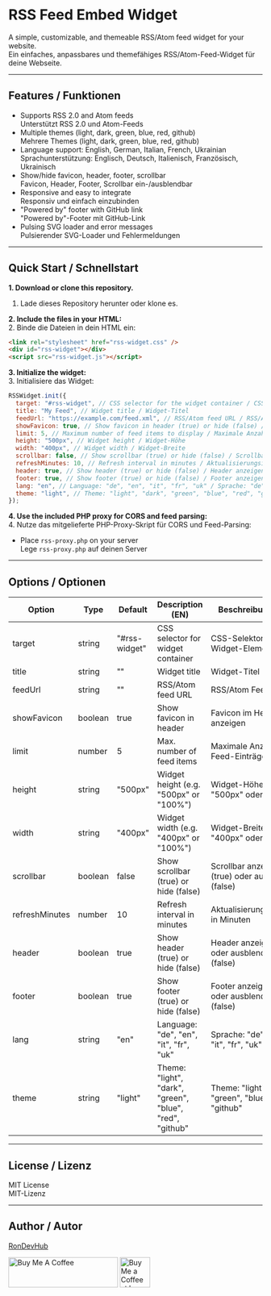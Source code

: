 # RSS Feed Embed Widget

A simple, customizable, and themeable RSS/Atom feed widget for your website.  
Ein einfaches, anpassbares und themefähiges RSS/Atom-Feed-Widget für deine Webseite.

---

## Features / Funktionen

- Supports RSS 2.0 and Atom feeds  
  Unterstützt RSS 2.0 und Atom-Feeds
- Multiple themes (light, dark, green, blue, red, github)  
  Mehrere Themes (light, dark, green, blue, red, github)
- Language support: English, German, Italian, French, Ukrainian  
  Sprachunterstützung: Englisch, Deutsch, Italienisch, Französisch, Ukrainisch
- Show/hide favicon, header, footer, scrollbar  
  Favicon, Header, Footer, Scrollbar ein-/ausblendbar
- Responsive and easy to integrate  
  Responsiv und einfach einzubinden
- "Powered by" footer with GitHub link  
  "Powered by"-Footer mit GitHub-Link
- Pulsing SVG loader and error messages  
  Pulsierender SVG-Loader und Fehlermeldungen

---

## Quick Start / Schnellstart

**1. Download or clone this repository.**  
1. Lade dieses Repository herunter oder klone es.

**2. Include the files in your HTML:**  
2. Binde die Dateien in dein HTML ein:

```html
<link rel="stylesheet" href="rss-widget.css" />
<div id="rss-widget"></div>
<script src="rss-widget.js"></script>
```

**3. Initialize the widget:**  
3. Initialisiere das Widget:

```js
RSSWidget.init({
  target: "#rss-widget", // CSS selector for the widget container / CSS-Selektor für das Widget-Element
  title: "My Feed", // Widget title / Widget-Titel
  feedUrl: "https://example.com/feed.xml", // RSS/Atom feed URL / RSS/Atom Feed-URL
  showFavicon: true, // Show favicon in header (true) or hide (false) / Favicon im Header anzeigen (true) oder ausblenden (false)
  limit: 5, // Maximum number of feed items to display / Maximale Anzahl der Feed-Einträge
  height: "500px", // Widget height / Widget-Höhe
  width: "400px", // Widget width / Widget-Breite
  scrollbar: false, // Show scrollbar (true) or hide (false) / Scrollbar anzeigen (true) oder ausblenden (false)
  refreshMinutes: 10, // Refresh interval in minutes / Aktualisierungsintervall in Minuten
  header: true, // Show header (true) or hide (false) / Header anzeigen (true) oder ausblenden (false)
  footer: true, // Show footer (true) or hide (false) / Footer anzeigen (true) oder ausblenden (false)
  lang: "en", // Language: "de", "en", "it", "fr", "uk" / Sprache: "de", "en", "it", "fr", "uk"
  theme: "light", // Theme: "light", "dark", "green", "blue", "red", "github" / Theme: "light", "dark", "green", "blue", "red", "github"
});
```

**4. Use the included PHP proxy for CORS and feed parsing:**  
4. Nutze das mitgelieferte PHP-Proxy-Skript für CORS und Feed-Parsing:

- Place `rss-proxy.php` on your server  
  Lege `rss-proxy.php` auf deinen Server

---

## Options / Optionen

| Option         | Type     | Default   | Description (EN)                                   | Beschreibung (DE)                                  |
| -------------- | -------- | --------- | -------------------------------------------------- | -------------------------------------------------- |
| target         | string   | "#rss-widget" | CSS selector for widget container                  | CSS-Selektor für das Widget-Element                |
| title          | string   | ""        | Widget title                                       | Widget-Titel                                       |
| feedUrl        | string   | ""        | RSS/Atom feed URL                                  | RSS/Atom Feed-URL                                  |
| showFavicon    | boolean  | true      | Show favicon in header                             | Favicon im Header anzeigen                         |
| limit          | number   | 5         | Max. number of feed items                          | Maximale Anzahl der Feed-Einträge                  |
| height         | string   | "500px"   | Widget height (e.g. "500px" or "100%")             | Widget-Höhe (z.B. "500px" oder "100%")             |
| width          | string   | "400px"   | Widget width (e.g. "400px" or "100%")              | Widget-Breite (z.B. "400px" oder "100%")           |
| scrollbar      | boolean  | false     | Show scrollbar (true) or hide (false)              | Scrollbar anzeigen (true) oder ausblenden (false)  |
| refreshMinutes | number   | 10        | Refresh interval in minutes                        | Aktualisierungsintervall in Minuten                |
| header         | boolean  | true      | Show header (true) or hide (false)                 | Header anzeigen (true) oder ausblenden (false)     |
| footer         | boolean  | true      | Show footer (true) or hide (false)                 | Footer anzeigen (true) oder ausblenden (false)     |
| lang           | string   | "en"      | Language: "de", "en", "it", "fr", "uk"             | Sprache: "de", "en", "it", "fr", "uk"              |
| theme          | string   | "light"   | Theme: "light", "dark", "green", "blue", "red", "github" | Theme: "light", "dark", "green", "blue", "red", "github" |

---

## License / Lizenz

MIT License  
MIT-Lizenz

---

## Author / Autor

[RonDevHub](https://github.com/RonDevHub)

<a href="https://www.buymeacoffee.com/RonDev" target="_blank"><img src="https://cdn.buymeacoffee.com/buttons/v2/default-yellow.png" alt="Buy Me A Coffee" style="height: 60px !important;width: 217px !important;" ></a>   <a href='https://ko-fi.com/U6U31EV2VS' target='_blank'><img height='60' style='border:0px;height:60px;' src='https://storage.ko-fi.com/cdn/kofi6.png?v=6' border='0' alt='Buy Me a Coffee at ko-fi.com' /></a>

